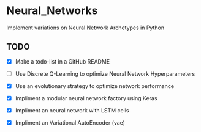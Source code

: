 # Neural_Networks
Implement variations on Neural Network Archetypes in Python

## TODO
- [x] Make a todo-list in a GitHub README
- [ ] Use Discrete Q-Learning to optimize Neural Network Hyperparameters
- [x] Use an evolutionary strategy to optimize network performance
- [x] Impliment a modular neural network factory using Keras
- [X] Impliment an neural network with LSTM cells
- [x] Impliment an Variational AutoEncoder (vae)

